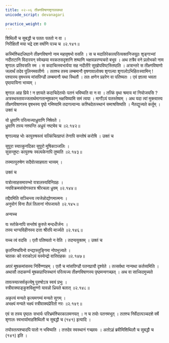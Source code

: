 ```yaml
---
title: ०२-०६ तीक्ष्णविषाणशृगालकथा
unicode_script: devanagari

practice_weight: 0
---
```

शिथिलौ च सुबद्धौ च पततः पततो न वा ।  
निरीक्षितौ मया भद्रे दश वर्षाणि पञ्च च ॥२.१४१॥

कस्मिंश्चिदधिष्ठाने तीक्ष्णविषाणो नाम महावृषभो वसति । स च मदातिरेकात्परित्यक्तनिजयूठः शृङ्गाभ्यां नदीतटानि विदारयन् स्वेच्छया मरकतसदृशानि शष्पाणि भक्षयन्नरण्यचरो बभूव । अथ तत्रैव वने प्रलोभको नाम शृगालः प्रतिवसति स्म । स कदाचित्स्वभार्यया सह नदीतीरे सुखोपविष्टस्तिष्ठति । अत्रान्तरे स तीक्ष्णविषाणो जलार्थं तदेव पुलिनमवतीर्णः । ततश्च तस्य लम्बमानौ वृषणावालोक्य शृगाल्या शृगालोऽभिहितःस्वामिन् ! पश्यास्य वृषभस्य मांसपिण्डौ लम्बमानौ यथा स्थितौ । ततः क्षणेन प्रहरेण वा पतिष्यतः
। एवं ज्ञात्वा भवता पृष्ठयायिना भाव्यम् ।  

शृगाल आह प्रिये ! न ज्ञायते कदाचिदेतयोः पतनं भविष्यति वा न वा । तत्किं वृथा श्रमाय मां नियोजयसि ? अत्रस्थस्तावज्जलार्थमागतान्मूषकान् भक्षयिष्यामि समं त्वया । मार्गोऽयं यतस्तेषाम् । अथ यदा त्वां मुक्त्वास्य तीक्ष्णविषाणस्य वृषभस्य पृष्ठे गमिष्यामि तदागत्यान्यः कश्चिदेतत्स्थानं समाश्रयिष्यति । नैतद्युज्यते कर्तुम् । उक्तं च

यो ध्रुवाणि परित्यज्याध्रुवाणि निषेवते ।  
ध्रुवाणि तस्य नश्यन्ति अध्रुवं नष्टमेव च ॥२.१४२॥

शृगाल्याह भोः कापुरुषस्त्वं यत्किंचित्प्राप्तं तेनापि सन्तोषं करोषि । उक्तं च

सुपूरा स्यात्कुनदिका सुपूरो मूषिकाञ्जलिः ।  
सुसन्तुष्टः कापुरुषः स्वल्पकेनापि तुष्यति ॥२.१४३॥

तस्मात्पुरुषेण सदैवोत्साहवता भाव्यम् ।

उक्तं च

यत्रोत्साहसमारम्भो यत्रालस्यविनिग्रहः ।  
नयविक्रमसंयोगस्तत्र श्रीरचला ध्रुवम् ॥२.१४४॥  

तद्दैवमिति सञ्चिन्त्य त्यजेन्नोद्योगमात्मनः ।  
अनुयोगं विना तैलं तिलानां नोपजायते ॥२.१४५॥

अन्यच्च

यः स्तोकेनापि सन्तोषं कुरुते मन्दधीर्जनः ।  
तस्य भाग्यविहीनस्य दत्ता श्रीरपि मार्ज्यते ॥२.१४६॥

यच्च त्वं वदसि । एतौ पतिष्यतो न वेति । तदप्ययुक्तम् । उक्तं च

कृतनिश्चयिनो वन्द्यास्तुङ्गिमा नोपभुज्यते ।  
चातकः को वराकोऽयं यस्येन्द्रो वारिवाहकः ॥२.१४७॥

अपरं मूषकमांसस्य निर्विण्णाहम् । एतौ च मांसपिण्डौ पतनप्रायौ दृश्येते । तत्सर्वथा नान्यथा कर्तव्यमिति । अथासौ तदाकर्ण्य मूषकप्राप्तिस्थानं परित्यज्य तीक्ष्णविषाणस्य पृष्ठमन्वगच्छत् । अथ वा साध्विदमुच्यते

तावत्स्यात्सर्वकृत्येषु पुरुषोऽत्र स्वयं प्रभुः ।  
स्त्रीवाक्याङ्कुशविक्षुण्णो यावन्नो ध्रियते बलात् ॥२.१४८॥  

अकृत्यं मन्यते कृत्यमगम्यं मन्यते सुगम् ।  
अभक्ष्यं मन्यते भक्ष्यं स्त्रीवाक्यप्रेरितो नरः ॥२.१४९॥

एवं स तस्य पृष्ठतः सभार्यः परिभ्रमंश्चिरकालमनयत् । न च तयोः पतनमभूत् । ततश्च निर्वेदात्पञ्चदशे वर्षे शृगालः स्वभार्यामाहशिथिलौ च सुबद्धौ च (१४१) इत्यादि ।  

तयोस्तत्पश्चादपि पातो न भविष्यति । तत्तदेव स्वस्थानं गच्छावः । अतोऽहं ब्रवीमिशिथिलौ च सुबद्धौ च (१४१) इति ।  
